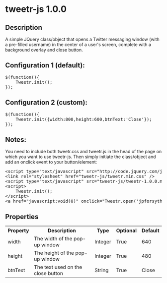 tweetr-js 1.0.0
===============

Description
-----------

A simple JQuery class/object that opens a Twitter messaging window (with a pre-filled username) in the center of a user's screen, complete with a background overlay and close button.

Configuration 1 (default):
--------------------------
<pre>$(function(){
	Tweetr.init();
});</pre>

Configuration 2 (custom):
-------------------------
<pre>$(function(){
	Tweetr.init({width:800,height:600,btnText:'Close'});
});</pre>

Notes:
------
You need to include both tweetr.css and tweetr.js in the head of the page on which you want to use tweetr-js. Then simply initiate the class/object and add an onclick event to your button/element:
<pre>&lt;script type="text/javascript" src="http://code.jquery.com/jquery-2.2.1.min.js"&gt;&lt;/script&gt;
&lt;link rel="stylesheet" href="tweetr-js/tweetr.min.css" /&gt;
&lt;script type="text/javascript" src="tweetr-js/tweetr-1.0.0.min.js"&gt;&lt;/script&gt;
&lt;script&gt;
	Tweetr.init();
&lt;/script&gt;
&lt;a href="javascript:void(0)" onclick="Tweetr.open('jpforsyth'); return false;"&gt;Tweet&lt;/a&gt;</pre>

Properties
----------

<table>
<tr>
	<th>Property</th><th>Description</th><th>Type</th><th>Optional</th><th>Default</th></tr>
<tr>
  <td>width</td>
  <td>The width of the pop-up window</td>
	<td>Integer</td>
	<td>True</td>
	<td>640</td>
</tr><tr>
  <td>height</td>
  <td>The height of the pop-up window</td>
	<td>Integer</td>
	<td>True</td>
	<td>480</td>
</tr><tr>
  <td>btnText</td>
  <td>The text used on the close button</td>
	<td>String</td>
	<td>True</td>
  <td>Close</td>
</tr>
</table>
